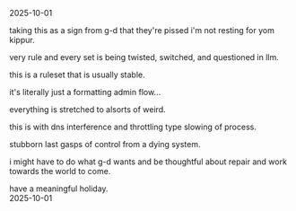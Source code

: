 2025-10-01  

taking this as a sign from g-d that they're pissed i'm not resting for yom kippur.  

very rule and every set is being twisted, switched, and questioned in llm.  

this is a ruleset that is usually stable.  

it's literally just a formatting admin flow...  

everything is stretched to alsorts of weird.  

this is with dns interference and throttling type slowing of process.  

stubborn last gasps of control from a dying system.  

i might have to do what g-d wants and be thoughtful about repair and work towards the world to come.  

have a meaningful holiday.  
2025-10-01
